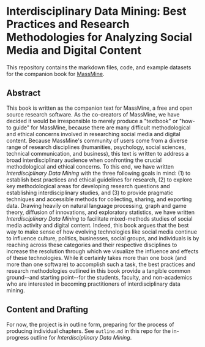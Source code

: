 # Interdisciplinary Data Mining: Best Practices and Research Methodologies for Analyzing Social Media and Digital Content
This repository contains the markdown files, code, and example datasets for the companion book for [MassMine](https://www.massmine.org/).

## Abstract
This book is written as the companion text for MassMine, a free and open source research software. As the co-creators of MassMine, we have decided it would be irresponsible to merely produce a "textbook" or "how-to guide" for MassMine, because there are many difficult methodological and ethical concerns involved in researching social media and digital content. Because MassMine's community of users come from a diverse range of research disciplines (humanities, psychology, social sciences, technical communication, and business), this text is written to address a broad interdisciplinary audience when confronting the crucial methodological and ethical concerns. To this end, we have written *Interdisciplinary Data Mining* with the three following goals in mind: (1) to establish best practices and ethical guidelines for research, (2) to explore key methodological areas for developing research questions and establishing interdisciplinary studies, and (3) to provide pragmatic techniques and accessible methods for collecting, sharing, and exporting data. Drawing heavily on natural language processing, graph and game theory, diffusion of innovations, and exploratory statistics, we have written *Interdisciplinary Data Mining* to facilitate mixed-methods studies of social media activity and digital content. Indeed, this book argues that the best way to make sense of how evolving technologies like social media continue to influence culture, politics, businesses, social groups, and individuals is by reaching across these categories and their respective disciplines to increase the resolution through which we visualize the influence and effects of these technologies. While it certainly takes more than one book (and more than one software) to accomplish such a task, the best practices and research methodologies outlined in this book provide a tangible common ground--and starting point--for the students, faculty, and non-academics who are interested in becoming practitioners of interdisciplinary data mining.

## Content and Drafting
For now, the project is in outline form, preparing for the process of producing individual chapters. See `outline.md` in this repo for the in-progress outline for *Interdisciplinary Data Mining*.
